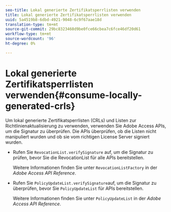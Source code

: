 ```yaml
---
seo-title: Lokal generierte Zertifikatsperrlisten verwenden
title: Lokal generierte Zertifikatsperrlisten verwenden
uuid: 5a4519b8-6dbd-4921-9048-6c9f67aae18d
translation-type: tm+mt
source-git-commit: 29bc8323460d9be0fce66cbea7c6fce46df20d61
workflow-type: tm+mt
source-wordcount: '96'
ht-degree: 0%

---
```



# Lokal generierte Zertifikatsperrlisten verwenden{#consume-locally-generated-crls}

Um lokal generierte Zertifikatsperrlisten (CRLs) und Listen zur Richtlinienaktualisierung zu verwenden, verwenden Sie Adobe Access APIs, um die Signatur zu überprüfen. Die APIs überprüfen, ob die Listen nicht manipuliert wurden und ob sie vom richtigen License Server signiert wurden.

* Rufen Sie `RevocationList.verifySignature` auf, um die Signatur zu prüfen, bevor Sie die RevocationList für alle APIs bereitstellen.

   Weitere Informationen finden Sie unter `RevocationListFactory` in der *Adobe Access API Reference*.

* Rufen Sie `PolicyUpdateList.verifySignature`auf, um die Signatur zu überprüfen, bevor Sie `PolicyUpdateList` für APIs bereitstellen.

   Weitere Informationen finden Sie unter `PolicyUpdateList` in der *Adobe Access API Reference*.

